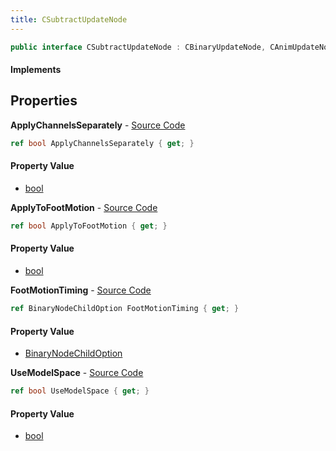 ```yaml
---
title: CSubtractUpdateNode
---
```


```csharp
public interface CSubtractUpdateNode : CBinaryUpdateNode, CAnimUpdateNodeBase, ISchemaClass<CAnimUpdateNodeBase>, ISchemaClass<CBinaryUpdateNode>, ISchemaClass<CSubtractUpdateNode>, ISchemaField, ISchemaClass, INativeHandle
```

#### Implements

## Properties

**ApplyChannelsSeparately** - [Source Code](https://github.com/swiftly-solution/swiftlys2/blob/master/managed/src/SwiftlyS2.Generated/Schemas/Interfaces/CSubtractUpdateNode.cs#L20)

```csharp
ref bool ApplyChannelsSeparately { get; }
```

#### Property Value

- [bool](https://learn.microsoft.com/dotnet/api/system.boolean)

**ApplyToFootMotion** - [Source Code](https://github.com/swiftly-solution/swiftlys2/blob/master/managed/src/SwiftlyS2.Generated/Schemas/Interfaces/CSubtractUpdateNode.cs#L18)

```csharp
ref bool ApplyToFootMotion { get; }
```

#### Property Value

- [bool](https://learn.microsoft.com/dotnet/api/system.boolean)

**FootMotionTiming** - [Source Code](https://github.com/swiftly-solution/swiftlys2/blob/master/managed/src/SwiftlyS2.Generated/Schemas/Interfaces/CSubtractUpdateNode.cs#L16)

```csharp
ref BinaryNodeChildOption FootMotionTiming { get; }
```

#### Property Value

- [BinaryNodeChildOption](/docs/api/shared/schemadefinitions/binarynodechildoption)

**UseModelSpace** - [Source Code](https://github.com/swiftly-solution/swiftlys2/blob/master/managed/src/SwiftlyS2.Generated/Schemas/Interfaces/CSubtractUpdateNode.cs#L22)

```csharp
ref bool UseModelSpace { get; }
```

#### Property Value

- [bool](https://learn.microsoft.com/dotnet/api/system.boolean)

